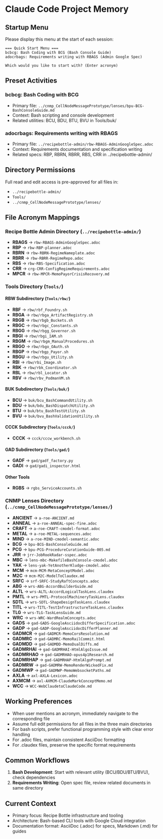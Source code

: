 # Claude Code Project Memory

## Startup Menu
Please display this menu at the start of each session:

```
=== Quick Start Menu ===
bcbcg: Bash Coding with BCG (Bash Console Guide)
adocrbags: Requirements writing with RBAGS (Admin Google Spec)

Which would you like to start with? (Enter acronym)
```

## Preset Activities

### bcbcg: Bash Coding with BCG
- Primary file: `../cnmp_CellNodeMessagePrototype/lenses/bpu-BCG-BashConsoleGuide.md`
- Context: Bash scripting and console development
- Related utilities: BCU, BDU, BTU, BVU in Tools/buk/

### adocrbags: Requirements writing with RBAGS
- Primary file: `../recipebottle-admin/rbw-RBAGS-AdminGoogleSpec.adoc`
- Context: Requirements documentation and specification writing
- Related specs: RBP, RBRN, RBRR, RBS, CRR in ../recipebottle-admin/

## Directory Permissions
Full read and edit access is pre-approved for all files in:
- `../recipebottle-admin/`
- `Tools/`
- `../cnmp_CellNodeMessagePrototype/lenses/`

## File Acronym Mappings

### Recipe Bottle Admin Directory (`../recipebottle-admin/`)
- **RBAGS** → `rbw-RBAGS-AdminGoogleSpec.adoc`
- **RBP**   → `rbw-RBP-planner.adoc`
- **RBRN**  → `rbw-RBRN-RegimeNameplate.adoc`
- **RBRR**  → `rbw-RBRR-RegimeRepo.adoc`
- **RBS**   → `rbw-RBS-Specification.adoc`
- **CRR**   → `crg-CRR-ConfigRegimeRequirements.adoc`
- **MPCR**  → `rbw-MPCR-MemoPayorCrisisRecovery.md`

### Tools Directory (`Tools/`)

#### RBW Subdirectory (`Tools/rbw/`)
- **RBF**  → `rbw/rbf_Foundry.sh`
- **RBGA** → `rbw/rbga_ArtifactRegistry.sh`
- **RBGB** → `rbw/rbgb_Buckets.sh`
- **RBGC** → `rbw/rbgc_Constants.sh`
- **RBGG** → `rbw/rbgg_Governor.sh`
- **RBGI** → `rbw/rbgi_IAM.sh`
- **RBGM** → `rbw/rbgm_ManualProcedures.sh`
- **RBGO** → `rbw/rbgo_OAuth.sh`
- **RBGP** → `rbw/rbgp_Payor.sh`
- **RBGU** → `rbw/rbgu_Utility.sh`
- **RBI**  → `rbw/rbi_Image.sh`
- **RBK**  → `rbw/rbk_Coordinator.sh`
- **RBL**  → `rbw/rbl_Locator.sh`
- **RBV**  → `rbw/rbv_PodmanVM.sh`

#### BUK Subdirectory (`Tools/buk/`)
- **BCU**  → `buk/bcu_BashCommandUtility.sh`
- **BDU**  → `buk/bdu_BashDispatchUtility.sh`
- **BTU**  → `buk/btu_BashTestUtility.sh`
- **BVU**  → `buk/bvu_BashValidationUtility.sh`

#### CCCK Subdirectory (`Tools/ccck/`)
- **CCCK** → `ccck/cccw_workbench.sh`

#### GAD Subdirectory (`Tools/gad/`)
- **GADF** → `gad/gadf_factory.py`
- **GADI** → `gad/gadi_inspector.html`

#### Other Tools
- **RGBS** → `rgbs_ServiceAccounts.sh`

### CNMP Lenses Directory (`../cnmp_CellNodeMessagePrototype/lenses/`)
- **ANCIENT** → `a-roe-ANCIENT.md`
- **ANNEAL**  → `a-roe-ANNEAL-spec-fine.adoc`
- **CRAFT**   → `a-roe-CRAFT-cmodel-format.adoc`
- **METAL**   → `a-roe-METAL-sequences.adoc`
- **MIND**    → `a-roe-MIND-cmodel-semantic.adoc`
- **BCG**     → `bpu-BCG-BashConsoleGuide.md`
- **PCG**     → `bpu-PCG-ProcedureCurationGuide-005.md`
- **JRR**     → `jrr-JobRookRadar-sspec.adoc`
- **MBC**     → `lens-mbc-MakefileBashConsole-cmodel.adoc`
- **YAK**     → `lens-yak-YetAnotherKludge-cmodel.adoc`
- **MCM**     → `mcm-MCM-MetaConceptModel.adoc`
- **M2C**     → `mcm-M2C-ModelToClaudex.md`
- **SRFC**    → `srf-SRFC-StudyRaftConcepts.adoc`
- **ABG**     → `wrs-ABG-AccordBuilderGuide.md`
- **ALTL**    → `wrs-ALTL-AccordLogicalTaskLens.claudex`
- **PMTL**    → `wrs-PMTL-ProtocolMachineryTaskLens.claudex`
- **SDTL**    → `wrs-SDTL-ShapeDesignTaskLens.claudex`
- **TITL**    → `wrs-TITL-TestInfrastructureTaskLens.claudex`
- **TLG**     → `wrs-TLG-TaskLensGuide.md`
- **WRC**     → `wrs-WRC-WardRealmConcepts.adoc`
- **GADS**    → `gad-GADS-GoogleAsciidocDifferSpecification.adoc`
- **GADP**    → `gad-GADP-GoogleAsciidocDifferPlanner.md`
- **GADMCR**  → `gad-GADMCR-MemoCorsResolution.md`
- **GADMRC**  → `gad-GADMRC-MemoRailCommit.html`
- **GADMDD**  → `gad-GADMDD-MemoDualDiffs.md`
- **GADMRHAI** → `gad-GADMRHAI-HtmlAlgoIssue.md`
- **GADMRHAO** → `gad-GADMRHAO-opus4p1Research.md`
- **GADMRHAP** → `gad-GADMRHAP-HtmlAlgoPrompt.md`
- **GADMRW**  → `gad-GADMRW-MemoRenderWickedFix.md`
- **GADMWP**  → `gad-GADMWP-MemoWebsocketPaths.md`
- **AXLA**    → `axl-AXLA-Lexicon.adoc`
- **AXMCM**   → `axl-AXMCM-ClaudeMarkConceptMemo.md`
- **WCC**     → `WCC-WebClaudetoClaudeCode.md`

## Working Preferences
- When user mentions an acronym, immediately navigate to the corresponding file
- Assume full edit permissions for all files in the three main directories
- For bash scripts, prefer functional programming style with clear error handling
- For .adoc files, maintain consistent AsciiDoc formatting
- For .claudex files, preserve the specific format requirements

## Common Workflows
1. **Bash Development**: Start with relevant utility (BCU/BDU/BTU/BVU), check dependencies
2. **Requirements Writing**: Open spec file, review related documents in same directory

## Current Context
- Primary focus: Recipe Bottle infrastructure and tooling
- Architecture: Bash-based CLI tools with Google Cloud integration
- Documentation format: AsciiDoc (.adoc) for specs, Markdown (.md) for guides
